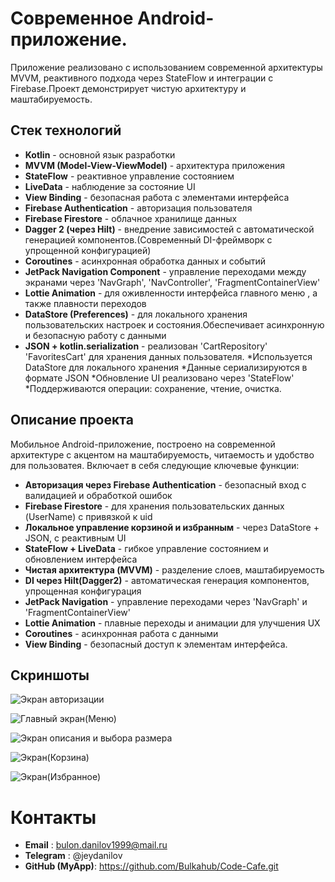 # Современное Android-приложение.

Приложение реализовано с использованием современной архитектуры MVVM, реактивного подхода через StateFlow и интеграции с Firebase.Проект демонстрирует чистую архитектуру и маштабируемость.


## Стек технологий

- **Kotlin** - основной язык разработки
- **MVVM (Model-View-ViewModel)** - архитектура приложения
- **StateFlow** - реактивное управление состоянием
- **LiveData** - наблюдение за состояние UI
- **View Binding** - безопасная работа с элементами интерфейса
- **Firebase Authentication** - авторизация пользователя
- **Firebase Firestore** - облачное хранилище данных
- **Dagger 2 (через Hilt)** - внедрение зависимостей с автоматической генерацией компонентов.(Современный DI-фреймворк с упрощенной конфигурацией)
- **Coroutines** - асинхронная обработка данных и событий
- **JetPack Navigation Component** - управление переходами между экранами через 'NavGraph', 'NavController', 'FragmentContainerView'
- **Lottie Animation** - для оживленности интерфейса главного меню , а также плавности переходов
- **DataStore (Preferences)** - для локального хранения пользовательских настроек и состояния.Обеспечивает асинхронную и безопасную работу с данными
- **JSON + kotlin.serialization** - реализован 'CartRepository' 'FavoritesCart' для хранения данных пользователя.
  *Используется DataStore для локального хранения
  *Данные сериализируются в формате JSON
  *Обновление UI реализовано через 'StateFlow'
  *Поддерживаются операции: сохранение, чтение, очистка.


## Описание проекта

Мобильное Android-приложение, построено на современной архитектуре с акцентом на маштабируемость, читаемость и удобство для пользоватея.
Включает в себя следующие ключевые функции:

- **Авторизация через Firebase Authentication** - безопасный вход с валидацией и обработкой ошибок
- **Firebase Firestore** - для хранения пользовательских данных (UserName) с привязкой к uid
- **Локальное управление корзиной и избранным** - через DataStore + JSON, с реактивным UI
- **StateFlow + LiveData** - гибкое управление состоянием и обновлением интерфейса
- **Чистая архитектура (MVVM)** - разделение слоев, маштабируемость
- **DI через Hilt(Dagger2)** - автоматическая генерация компонентов, упрощенная конфигурация
- **JetPack Navigation** - управление переходами через 'NavGraph' и 'FragmentContainerView'
- **Lottie Animation** - плавные переходы и анимации для улучшения UX
- **Coroutines** - асинхронная работа с данными
- **View Binding** - безопасный доступ к элементам интерфейса.


## Скриншоты
![Экран авторизации](screenshots/auth_screen.png)  


![Главный экран(Меню)](screenshots/menu_screen.png) 


![Экран описания и выбора размера](screenshots/coffe_item_screen.png)


![Экран(Корзина)](screenshots/cart_screen.png)   


![Экран(Избранное)](screenshots/favorites_screen.png)


# Контакты

- **Email** : bulon.danilov1999@mail.ru
- **Telegram** : @jeydanilov
- **GitHub (MyApp)**: https://github.com/Bulkahub/Code-Cafe.git 
